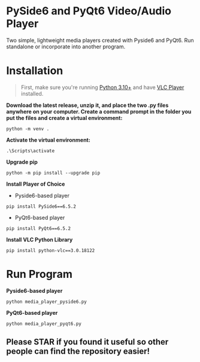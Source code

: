 # PySide6 and PyQt6 Video/Audio Player
Two simple, lightweight media players created with Pyside6 and PyQt6.  Run standalone or incorporate into another program.

# Installation
> First, make sure you're running [Python 3.10+](https://www.python.org/downloads/release/python-31011/) and have [VLC Player](https://www.videolan.org/vlc/) installed.
  
**Download the latest release, unzip it, and place the two .py files anywhere on your computer. Create a command prompt in the folder you put the files and create a virtual environment:**
```
python -m venv .
```
**Activate the virtual environment:**
```
.\Scripts\activate
```
**Upgrade pip**
```
python -m pip install --upgrade pip
```
**Install Player of Choice**
* Pyside6-based player
```
pip install PySide6==6.5.2
```
* PyQt6-based player
```
pip install PyQt6==6.5.2
```
**Install VLC Python Library**
```
pip install python-vlc==3.0.18122
```

# Run Program
**Pyside6-based player**
```
python media_player_pyside6.py
```
**PyQt6-based player**
```
python media_player_pyqt6.py
```

## Please STAR if you found it useful so other people can find the repository easier!
